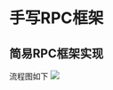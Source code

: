 # 手写RPC框架

## 简易RPC框架实现

流程图如下
![](https://dzc2000919.oss-cn-shanghai.aliyuncs.com/images/202403241425828.png)